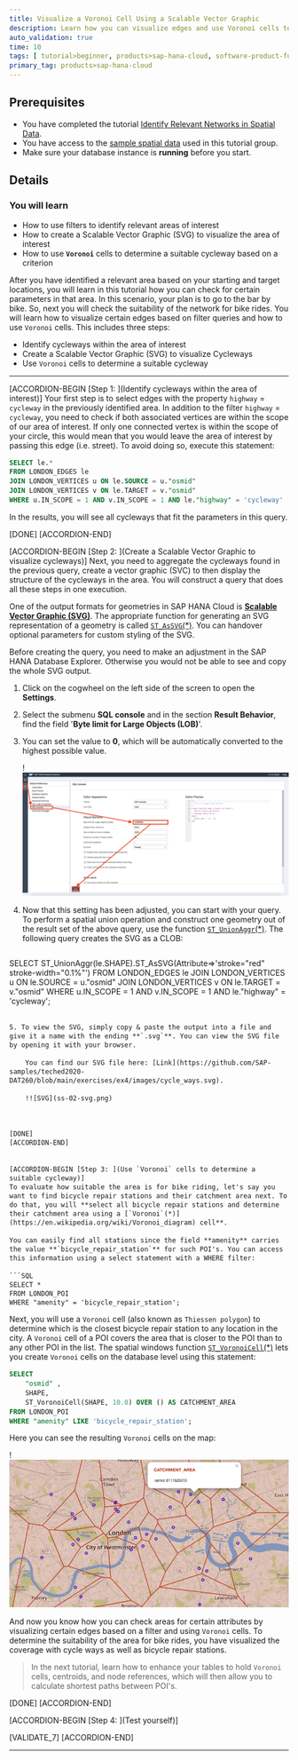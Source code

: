 ```yaml
---
title: Visualize a Voronoi Cell Using a Scalable Vector Graphic
description: Learn how you can visualize edges and use Voronoi cells to check parameters in an area in your spatial data in SAP HANA Cloud, HANA database.
auto_validation: true
time: 10
tags: [ tutorial>beginner, products>sap-hana-cloud, software-product-function>sap-hana-spatial, software-product-function>sap-hana-cloud\,-sap-hana-database, software-product-function>sap-hana-multi-model-processing]
primary_tag: products>sap-hana-cloud
---
```


## Prerequisites
- You have completed the tutorial [Identify Relevant Networks in Spatial Data](hana-cloud-smart-multi-model-4).
- You have access to the [sample spatial data](https://github.com/SAP-samples/teched2020-DAT260/blob/main/exercises/data/DAT260.tar.gz) used in this tutorial group.
- Make sure your database instance is **running** before you start.


## Details
### You will learn
- How to use filters to identify relevant areas of interest
- How to create a Scalable Vector Graphic (SVG) to visualize the area of interest
- How to use **`Voronoi`** cells to determine a suitable cycleway based on a criterion


After you have identified a relevant area based on your starting and target locations, you will learn in this tutorial how you can check for certain parameters in that area. In this scenario, your plan is to go to the bar by bike. So, next you will check the suitability of the network for bike rides. You will learn how to visualize certain edges based on filter queries and how to use `Voronoi` cells. This includes three steps:

-	Identify cycleways within the area of interest
-	Create a Scalable Vector Graphic (SVG) to visualize Cycleways
-	Use `Voronoi` cells to determine a suitable cycleway


---

[ACCORDION-BEGIN [Step 1: ](Identify cycleways within the area of interest)]
Your first step is to select edges with the property `highway` = `cycleway` in the previously identified area. In addition to the filter `highway` = `cycleway`, you need to check if both associated vertices are within the scope of our area of interest. If only one connected vertex is within the scope of your circle, this would mean that you would leave the area of interest by passing this edge (i.e. street). To avoid doing so, execute this statement:

```SQL
SELECT le.*
FROM LONDON_EDGES le
JOIN LONDON_VERTICES u ON le.SOURCE = u."osmid"
JOIN LONDON_VERTICES v ON le.TARGET = v."osmid"
WHERE u.IN_SCOPE = 1 AND v.IN_SCOPE = 1 AND le."highway" = 'cycleway'
```

In the results, you will see all cycleways that fit the parameters in this query.



[DONE]
[ACCORDION-END]

[ACCORDION-BEGIN [Step 2: ](Create a Scalable Vector Graphic to visualize cycleways)]
Next, you need to aggregate the cycleways found in the previous query, create a vector graphic (SVC) to then display the structure of the cycleways in the area. You will construct a query that does all these steps in one execution.

One of the output formats for geometries in SAP HANA Cloud is [**Scalable Vector Graphic (SVG)**](https://en.wikipedia.org/wiki/Scalable_Vector_Graphics). The appropriate function for generating an SVG representation of a geometry is called [`ST_AsSVG`(*)](https://help.sap.com/viewer/bc9e455fe75541b8a248b4c09b086cf5/LATEST/en-US/ef447b3e0a964cd5bbe82074f4225f84.html). You can handover optional parameters for custom styling of the SVG.

Before creating the query, you need to make an adjustment in the SAP HANA Database Explorer. Otherwise you would not be able to see and copy the whole SVG output.

1. Click on the cogwheel on the left side of the screen to open the **Settings**.

2. Select the submenu **SQL console** and in the section **Result Behavior**, find the field '**Byte limit for Large Objects (LOB)**'.

3. You can set the value to **0**, which will be automatically converted to the highest possible value.

    !![byte limit](ss-01-byte-limit.png)

4. Now that this setting has been adjusted, you can start with your query. To perform a spatial union operation and construct one geometry out of the result set of the above query, use the function [`ST_UnionAggr`(*)](https://help.sap.com/viewer/bc9e455fe75541b8a248b4c09b086cf5/LATEST/en-US/601aa9fb93e241af96faafcb8f01b12e.html). The following query creates the SVG as a CLOB:

    ```SQL
SELECT ST_UnionAggr(le.SHAPE).ST_AsSVG(Attribute=>'stroke="red" stroke-width="0.1%"')
FROM LONDON_EDGES le
JOIN LONDON_VERTICES u ON le.SOURCE = u."osmid"
JOIN LONDON_VERTICES v ON le.TARGET = v."osmid"
WHERE u.IN_SCOPE = 1 AND v.IN_SCOPE = 1 AND le."highway" = 'cycleway';
```

5. To view the SVG, simply copy & paste the output into a file and give it a name with the ending **`.svg`**. You can view the SVG file by opening it with your browser.

    You can find our SVG file here: [Link](https://github.com/SAP-samples/teched2020-DAT260/blob/main/exercises/ex4/images/cycle_ways.svg).

    !![SVG](ss-02-svg.png)



[DONE]
[ACCORDION-END]


[ACCORDION-BEGIN [Step 3: ](Use `Voronoi` cells to determine a suitable cycleway)]
To evaluate how suitable the area is for bike riding, let's say you want to find bicycle repair stations and their catchment area next. To do that, you will **select all bicycle repair stations and determine their catchment area using a [`Voronoi`(*)](https://en.wikipedia.org/wiki/Voronoi_diagram) cell**.

You can easily find all stations since the field **amenity** carries the value **`bicycle_repair_station`** for such POI's. You can access this information using a select statement with a WHERE filter:

```SQL
SELECT *
FROM LONDON_POI
WHERE "amenity" = 'bicycle_repair_station';
```

Next, you will use a `Voronoi` cell (also known as `Thiessen polygon`) to determine which is the closest bicycle repair station to any location in the city. A `Voronoi` cell of a POI covers the area that is closer to the POI than to any other POI in the list. The spatial windows function [`ST_VoronoiCell`(*)](https://help.sap.com/viewer/bc9e455fe75541b8a248b4c09b086cf5/LATEST/en-US/901a780341dc41c5b4c2e8c58975d2af.html) lets you create `Voronoi` cells on the database level using this statement:

```SQL
SELECT
	"osmid" ,
    SHAPE,
	ST_VoronoiCell(SHAPE, 10.0) OVER () AS CATCHMENT_AREA
FROM LONDON_POI
WHERE "amenity" LIKE 'bicycle_repair_station';
```

Here you can see the resulting `Voronoi` cells on the map:

!![Voronoi](ss-03-voronoi.png)

And now you know how you can check areas for certain attributes by visualizing certain edges based on a filter and using `Voronoi` cells. To determine the suitability of the area for bike rides, you have visualized the coverage with cycle ways as well as bicycle repair stations.

> In the next tutorial, learn how to enhance your tables to hold `Voronoi` cells, centroids, and node references, which will then allow you to calculate shortest paths between POI's.



[DONE]
[ACCORDION-END]

[ACCORDION-BEGIN [Step 4: ](Test yourself)]



[VALIDATE_7]
[ACCORDION-END]

---
